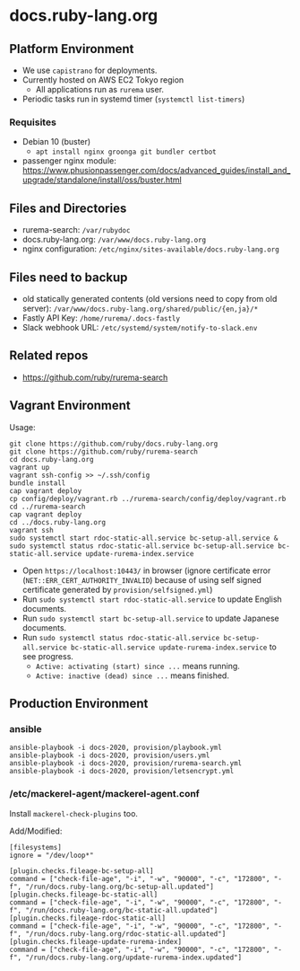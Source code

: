 # docs.ruby-lang.org

## Platform Environment

* We use `capistrano` for deployments.
* Currently hosted on AWS EC2 Tokyo region
  * All applications run as `rurema` user.
* Periodic tasks run in systemd timer (`systemctl list-timers`)

### Requisites

* Debian 10 (buster)
  * `apt install nginx groonga git bundler certbot`
* passenger nginx module: https://www.phusionpassenger.com/docs/advanced_guides/install_and_upgrade/standalone/install/oss/buster.html

## Files and Directories

* rurema-search: `/var/rubydoc`
* docs.ruby-lang.org: `/var/www/docs.ruby-lang.org`
* nginx configuration: `/etc/nginx/sites-available/docs.ruby-lang.org`

## Files need to backup

* old statically generated contents (old versions need to copy from old server): `/var/www/docs.ruby-lang.org/shared/public/{en,ja}/*`
* Fastly API Key: `/home/rurema/.docs-fastly`
* Slack webhook URL: `/etc/systemd/system/notify-to-slack.env`

## Related repos

* https://github.com/ruby/rurema-search

## Vagrant Environment

Usage:

```
git clone https://github.com/ruby/docs.ruby-lang.org
git clone https://github.com/ruby/rurema-search
cd docs.ruby-lang.org
vagrant up
vagrant ssh-config >> ~/.ssh/config
bundle install
cap vagrant deploy
cp config/deploy/vagrant.rb ../rurema-search/config/deploy/vagrant.rb
cd ../rurema-search
cap vagrant deploy
cd ../docs.ruby-lang.org
vagrant ssh
sudo systemctl start rdoc-static-all.service bc-setup-all.service &
sudo systemctl status rdoc-static-all.service bc-setup-all.service bc-static-all.service update-rurema-index.service
```

- Open `https://localhost:10443/` in browser (ignore certificate error (`NET::ERR_CERT_AUTHORITY_INVALID`) because of using self signed certificate generated by `provision/selfsigned.yml`)
- Run `sudo systemctl start rdoc-static-all.service` to update English documents.
- Run `sudo systemctl start bc-setup-all.service` to update Japanese documents.
- Run `sudo systemctl status rdoc-static-all.service bc-setup-all.service bc-static-all.service update-rurema-index.service` to see progress.
  - `Active: activating (start) since ...` means running.
  - `Active: inactive (dead) since ...` means finished.

## Production Environment

### ansible

```
ansible-playbook -i docs-2020, provision/playbook.yml
ansible-playbook -i docs-2020, provision/users.yml
ansible-playbook -i docs-2020, provision/rurema-search.yml
ansible-playbook -i docs-2020, provision/letsencrypt.yml
```

### /etc/mackerel-agent/mackerel-agent.conf

Install `mackerel-check-plugins` too.

Add/Modified:

```
[filesystems]
ignore = "/dev/loop*"

[plugin.checks.fileage-bc-setup-all]
command = ["check-file-age", "-i", "-w", "90000", "-c", "172800", "-f", "/run/docs.ruby-lang.org/bc-setup-all.updated"]
[plugin.checks.fileage-bc-static-all]
command = ["check-file-age", "-i", "-w", "90000", "-c", "172800", "-f", "/run/docs.ruby-lang.org/bc-static-all.updated"]
[plugin.checks.fileage-rdoc-static-all]
command = ["check-file-age", "-i", "-w", "90000", "-c", "172800", "-f", "/run/docs.ruby-lang.org/rdoc-static-all.updated"]
[plugin.checks.fileage-update-rurema-index]
command = ["check-file-age", "-i", "-w", "90000", "-c", "172800", "-f", "/run/docs.ruby-lang.org/update-rurema-index.updated"]
```
